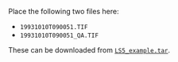 Place the following two files here:

- `19931010T090051.TIF`
- `19931010T090051_QA.TIF`

These can be downloaded from [`LS5_example.tar`](https://drive.google.com/file/d/1wR9yDjJsUR8IcWUdAgqvRb-6XjI1F8JO/view?usp=share_link).
